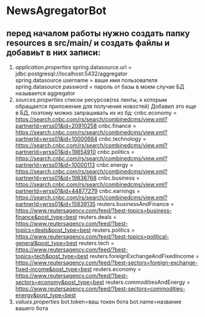 # NewsAgregatorBot
## перед началом работы нужно создать папку resources в src/main/ и создать файлы и добавиьт в них записи: 
  1) _application.properties_
    spring.datasource.url = jdbc:postgresql://localhost:5432/aggregator
  spring.datasource.username = ваше имя пользователя
  spring.datasource.password = пароль от базы
  в моем случае БД называется aggregator
  3) _sources.properties_
     список ресурсов(rss ленты, к которым обращается приложение для получения новостей) Добавил это еще в БД, поэтому можно запрашивать их из бд:
            cnbc.economy = https://search.cnbc.com/rs/search/combinedcms/view.xml?partnerId=wrss01&id=20910258
            cnbc.finance = https://search.cnbc.com/rs/search/combinedcms/view.xml?partnerId=wrss01&id=10000664
            cnbc.technology = https://search.cnbc.com/rs/search/combinedcms/view.xml?partnerId=wrss01&id=19854910
            cnbc.politics = https://search.cnbc.com/rs/search/combinedcms/view.xml?partnerId=wrss01&id=10000113
            cnbc.energy = https://search.cnbc.com/rs/search/combinedcms/view.xml?partnerId=wrss01&id=19836768
            cnbc.business = https://search.cnbc.com/rs/search/combinedcms/view.xml?partnerId=wrss01&id=44877279
            cnbc.earnings = https://search.cnbc.com/rs/search/combinedcms/view.xml?partnerId=wrss01&id=15839135
            reuters.businessAndFinance = https://www.reutersagency.com/feed/?best-topics=business-finance&post_type=best
            reuters.deals = https://www.reutersagency.com/feed/?best-topics=deals&post_type=best
            reuters.politics = https://www.reutersagency.com/feed/?best-topics=political-general&post_type=best
            reuters.tech = https://www.reutersagency.com/feed/?best-topics=tech&post_type=best
            reuters.foreignExchangeAndFixedIncome = https://www.reutersagency.com/feed/?best-sectors=foreign-exchange-fixed-income&post_type=best
            reuters.economy = https://www.reutersagency.com/feed/?best-sectors=economy&post_type=best
            reuters.commoditiesAndEnergy = https://www.reutersagency.com/feed/?best-sectors=commodities-energy&post_type=best
  5) _values.properties_
        bot.token=ваш токен бота
        bot.name=название вашего бота

